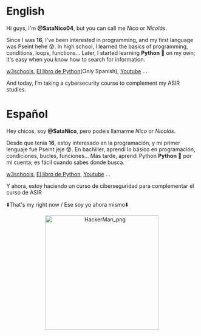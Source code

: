 # English

Hi guys, i'm **@SataNico04**, but you can call me *Nico* or *Nicolás*.

Since I was **16**, I've been interested in programming, and my first language was Pseint hehe 😰.
In high school, I learned the basics of programming, conditions, loops, functions...
Later, I started learning **Python** 🐍 on my own; it's easy when you know how to search for information.

[w3schools](https://www.w3schools.com/python/default.asp), [El libro de Python](https://ellibrodepython.com/)(Only Spanish), [Youtube](https://www.youtube.com) ...

And today, I’m taking a cybersecurity course to complement my ASIR studies.


# Español

Hey chicos, soy **@SataNico**, pero podeis llamarme *Nico* or *Nicolás*.

Desde que tenía **16**, estoy interesado en la programación, y mi primer lenguaje fue Pseint jeje 😰.
En bachiller, aprendí lo básico en programación, condiciones, bucles, funciones...
Más tarde, aprendí Python **Python** 🐍 por mi cuenta; es fácil cuando sabes donde busca.

[w3schools](https://www.w3schools.com/python/default.asp), [El libro de Python](https://ellibrodepython.com/), [Youtube](https://www.youtube.com) ...

Y ahora, estoy haciendo un curso de ciberseguridad para complementar el curso de ASIR

 ⬇️That's my right now / Ese soy yo ahora mismo⬇️

<div style="text-align: center;">
  <img src="https://github.com/user-attachments/assets/779eaa2d-fed8-4eff-8280-592e80ccf0ab" alt="HackerMan_png" width="300">
</div>
